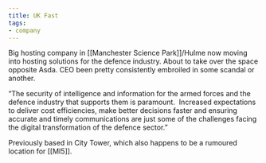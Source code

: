 ```yaml
---
title: UK Fast
tags:
- company
---
```

Big hosting company in [[Manchester Science Park]]/Hulme now moving into hosting solutions for the defence industry. About to take over the space opposite Asda. CEO been pretty consistently embroiled in some scandal or another.

“The security of intelligence and information for the armed forces and the defence industry that supports them is paramount.  Increased expectations to deliver cost efficiencies, make better decisions faster and ensuring accurate and timely communications are just some of the challenges facing the digital transformation of the defence sector.”

Previously based in City Tower, which also happens to be a rumoured location for [[MI5]].